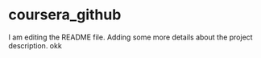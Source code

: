 # coursera_github
I am editing the README file. Adding some more details about the project description.
okk
